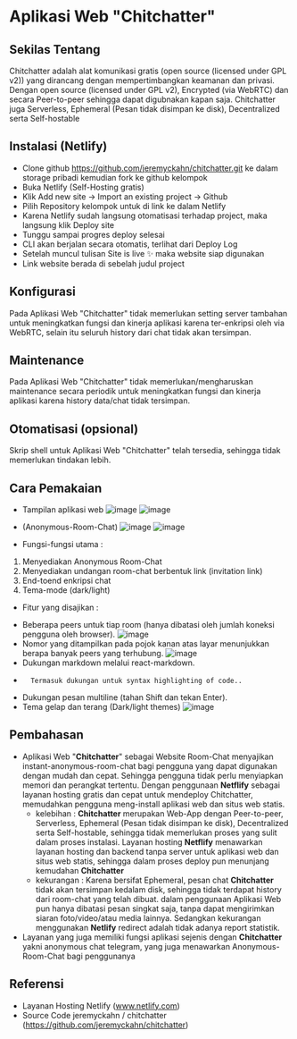 # Aplikasi Web "Chitchatter"


## Sekilas Tentang

Chitchatter adalah alat komunikasi gratis (open source (licensed under GPL v2)) yang dirancang dengan mempertimbangkan keamanan dan privasi. 
Dengan open source (licensed under GPL v2), Encrypted (via WebRTC) dan secara Peer-to-peer sehingga dapat digubnakan kapan saja.
Chitchatter juga Serverless, Ephemeral (Pesan tidak disimpan ke disk), Decentralized serta Self-hostable

## Instalasi (Netlify)

- Clone github https://github.com/jeremyckahn/chitchatter.git ke dalam storage pribadi kemudian fork ke github kelompok
- Buka Netlify (Self-Hosting gratis)
- Klik Add new site -> Import an existing project -> Github
- Pilih Repository kelompok untuk di link ke dalam Netlify
- Karena Netlify sudah langsung otomatisasi terhadap project, maka langsung klik Deploy site
- Tunggu sampai progres deploy selesai
- CLI akan berjalan secara otomatis, terlihat dari Deploy Log
- Setelah muncul tulisan Site is live ✨ maka website siap digunakan
- Link website berada di sebelah judul project


## Konfigurasi

Pada Aplikasi Web "Chitchatter" tidak memerlukan setting server tambahan untuk meningkatkan fungsi dan kinerja aplikasi karena ter-enkripsi oleh via WebRTC, selain itu seluruh history dari chat tidak akan tersimpan.


##  Maintenance
Pada Aplikasi Web "Chitchatter" tidak memerlukan/mengharuskan maintenance secara periodik untuk meningkatkan fungsi dan kinerja aplikasi karena history data/chat tidak tersimpan.


## Otomatisasi (opsional)
Skrip shell untuk Aplikasi Web "Chitchatter" telah tersedia, sehingga tidak memerlukan tindakan lebih.


## Cara Pemakaian

- Tampilan aplikasi web
![image](https://user-images.githubusercontent.com/104239245/196624435-43fb377e-7a0c-4339-8cc2-c4f84f2a81e4.png)
![image](https://user-images.githubusercontent.com/104239245/196624701-60283556-fed0-434b-a3d0-23da4e0b9db5.png)

- (Anonymous-Room-Chat)
![image](https://user-images.githubusercontent.com/104239245/196624969-74004f9c-9d41-44f9-9485-96888e32afd1.png)
![image](https://user-images.githubusercontent.com/104239245/196625155-5e4f6b0c-2652-4595-ada6-cdcbdca1736b.png)

- Fungsi-fungsi utama :
1. Menyediakan Anonymous Room-Chat
2. Menyediakan undangan room-chat berbentuk link (invitation link)
3. End-toend enkripsi chat
4. Tema-mode (dark/light)

- Fitur yang disajikan :
* Beberapa peers untuk tiap room (hanya dibatasi oleh jumlah koneksi pengguna oleh browser).
![image](https://user-images.githubusercontent.com/104239245/196728048-619ec0ce-4873-46d1-97fa-2206792b9bf3.png)
* Nomor yang ditampilkan pada pojok kanan atas layar menunjukkan berapa banyak peers yang terhubung.
![image](https://user-images.githubusercontent.com/104239245/196728195-7ada9dc3-6162-43e8-bf52-e8662699b515.png)
* Dukungan markdown melalui react-markdown.
*       Termasuk dukungan untuk syntax highlighting of code..
* Dukungan pesan multiline (tahan Shift dan tekan Enter).
* Tema gelap dan terang (Dark/light themes) ![image](https://user-images.githubusercontent.com/104239245/196727880-5ddc25b0-a22d-4ae4-bb7e-85817b0c51a0.png)




## Pembahasan

- Aplikasi Web "**Chitchatter**" sebagai Website Room-Chat menyajikan instant-anonymous-room-chat bagi pengguna yang dapat digunakan dengan mudah dan cepat. Sehingga pengguna tidak perlu menyiapkan memori dan perangkat tertentu. Dengan penggunaan **Netflify** sebagai layanan hosting gratis dan cepat untuk mendeploy Chitchatter, memudahkan pengguna meng-install aplikasi web dan situs web statis.
    - kelebihan : **Chitchatter** merupakan Web-App dengan Peer-to-peer, Serverless,  Ephemeral (Pesan tidak disimpan ke disk), Decentralized serta Self-hostable, sehingga tidak memerlukan proses yang sulit dalam proses instalasi. Layanan hosting **Netflify** menawarkan layanan hosting dan backend tanpa server untuk aplikasi web dan situs web statis, sehingga dalam proses deploy pun menunjang kemudahan **Chitchatter**  
    - kekurangan : Karena bersifat Ephemeral, pesan chat **Chitchatter** tidak akan tersimpan kedalam disk, sehingga tidak terdapat history dari room-chat yang telah dibuat. dalam penggunaan Aplikasi Web pun hanya dibatasi pesan singkat saja, tanpa dapat mengirimkan siaran foto/video/atau media lainnya. Sedangkan kekurangan menggunakan **Netlify** redirect adalah tidak adanya report statistik.
- Layanan yang juga memiliki fungsi aplikasi sejenis dengan **Chitchatter** yakni anonymous chat telegram, yang juga menawarkan Anonymous-Room-Chat bagi penggunanya


## Referensi
* Layanan Hosting Netlify (www.netlify.com)
* Source Code jeremyckahn / chitchatter (https://github.com/jeremyckahn/chitchatter)
